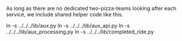 As long as there are no dedicated two-pizza-teams looking after each service, we include shared helper code like this.

ln -s ../../../lib/aux.py
ln -s ../../../lib/aux_api.py
ln -s ../../../lib/aux_processing.py
ln -s ../../../lib/completed_ride.py

